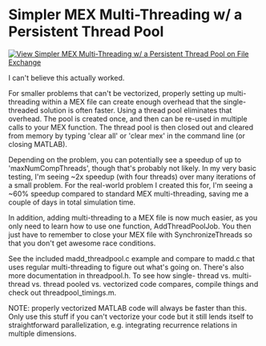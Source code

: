 # Simpler MEX Multi-Threading w/ a Persistent Thread Pool

[![View Simpler MEX Multi-Threading w/ a Persistent Thread Pool on File Exchange](https://www.mathworks.com/matlabcentral/images/matlab-file-exchange.svg)](https://www.mathworks.com/matlabcentral/fileexchange/71532-simpler-mex-multi-threading-w-a-persistent-thread-pool)

I can't believe this actually worked.

For smaller problems that can't be vectorized, properly setting up multi-threading within a MEX file can create enough overhead that the single-threaded solution is often faster. Using a thread pool eliminates that overhead. The pool is created once, and then can be re-used in multiple calls to your MEX function. The thread pool is then closed out and cleared from memory by typing 'clear all' or 'clear mex' in the command line (or closing MATLAB).

Depending on the problem, you can potentially see a speedup of up to 'maxNumCompThreads', though that's probably not likely. In my very basic testing, I'm seeing ~2x speedup (with four threads) over many iterations of a small problem. For the real-world problem I created this for, I'm seeing a ~60% speedup compared to standard MEX multi-threading, saving me a couple of days in total simulation time.

In addition, adding multi-threading to a MEX file is now much easier, as you only need to learn how to use one function, AddThreadPoolJob. You then just have to remember to close your MEX file with SynchronizeThreads so that you don't get awesome race conditions.

See the included madd_threadpool.c example and compare to madd.c that uses regular multi-threading to figure out what's going on. There's also more documentation in threadpool.h. To see how single- thread vs. multi-thread vs. thread pooled vs. vectorized code compares, compile things and check out threadpool_timings.m.

NOTE: properly vectorized MATLAB code will always be faster than this. Only use this stuff if you can't vectorize your code but it still lends itself to straightforward parallelization, e.g. integrating recurrence relations in multiple dimensions.
